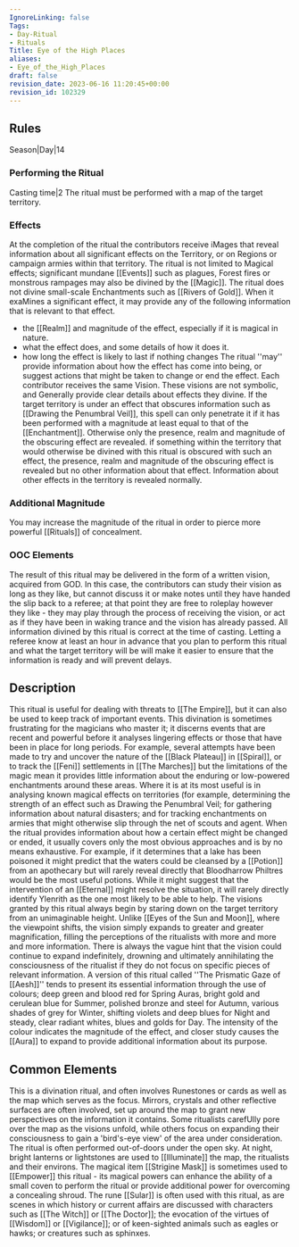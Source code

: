 ```yaml
---
IgnoreLinking: false
Tags:
- Day-Ritual
- Rituals
Title: Eye of the High Places
aliases:
- Eye_of_the_High_Places
draft: false
revision_date: 2023-06-16 11:20:45+00:00
revision_id: 102329
---
```


## Rules
Season|Day|14
### Performing the Ritual
Casting time|2 The ritual must be performed with a map of the target territory.
### Effects
At the completion of the ritual the contributors receive iMages that reveal information about all significant effects on the Territory, or on Regions or campaign armies within that territory. The ritual is not limited to Magical effects; significant mundane [[Events]] such as plagues, Forest fires or monstrous rampages may also be divined by the [[Magic]]. The ritual does not divine small-scale Enchantments such as [[Rivers of Gold]]. 
When it exaMines a significant effect, it may provide any of the following information that is relevant to that effect.
* the [[Realm]] and magnitude of the effect, especially if it is magical in nature.
* what the effect does, and some details of how it does it.
* how long the effect is likely to last if nothing changes
The ritual ''may'' provide information about how the effect has come into being, or suggest actions that might be taken to change or end the effect.
Each contributor receives the same Vision. These visions are not symbolic, and Generally provide clear details about effects they divine.
If the target territory is under an effect that obscures information such as [[Drawing the Penumbral Veil]], this spell can only penetrate it if it has been performed with a magnitude at least equal to that of the [[Enchantment]]. Otherwise only the presence, realm and magnitude of the obscuring effect are revealed.
if something within the territory that would otherwise be divined with this ritual is obscured with such an effect, the presence, realm and magnitude of the obscuring effect is revealed but no other information about that effect. Information about other effects in the territory is revealed normally.
### Additional Magnitude
You may increase the magnitude of the ritual in order to pierce more powerful [[Rituals]] of concealment.
### OOC Elements
The result of this ritual may be delivered in the form of a written vision, acquired from GOD. In this case, the contributors can study their vision as long as they like, but cannot discuss it or make notes until they have handed the slip back to a referee; at that point they are free to roleplay however they like - they may play through the process of receiving the vision, or act as if they have been in waking trance and the vision has already passed. All information divined by this ritual is correct at the time of casting.
Letting a referee know at least an hour in advance that you plan to perform this ritual and what the target territory will be will make it easier to ensure that the information is ready and will prevent delays.
## Description
This ritual is useful for dealing with threats to [[The Empire]], but it can also be used to keep track of important events. This divination is sometimes frustrating for the magicians who master it; it discerns events that are recent and powerful before it analyses lingering effects or those that have been in place for long periods. For example, several attempts have been made to try and uncover the nature of the [[Black Plateau]] in [[Spiral]], or to track the [[Feni]] settlements in [[The Marches]] but the limitations of the magic mean it provides little information about the enduring or low-powered enchantments around these areas. 
Where it is at its most useful is in analysing known magical effects on territories (for example, determining the strength of an effect such as Drawing the Penumbral Veil; for gathering information about natural disasters; and for tracking enchantments on armies that might otherwise slip through the net of scouts and agent. When the ritual provides information about how a certain effect might be changed or ended, it usually covers only the most obvious approaches and is by no means exhaustive. For example, if it determines that a lake has been poisoned it might predict that the waters could be cleansed by a [[Potion]] from an apothecary but will rarely reveal directly that Bloodharrow Philtres would be the most useful potions. While it might suggest that the intervention of an [[Eternal]] might resolve the situation, it will rarely directly identify Ylenrith as the one most likely to be able to help.
The visions granted by this ritual always begin by staring down on the target territory from an unimaginable height. Unlike [[Eyes of the Sun and Moon]], where the viewpoint shifts, the vision simply expands to greater and greater magnification, filling the perceptions of the ritualists with more and more and more information. There is always the vague hint that the vision could continue to expand indefinitely, drowning and ultimately annihilating the consciousness of the ritualist if they do not focus on specific pieces of relevant information.
A version of this ritual called ''The Prismatic Gaze of [[Aesh]]'' tends to present its essential information through the use of colours; deep green and blood red for Spring Auras, bright gold and cerulean blue for Summer, polished bronze and steel for Autumn, various shades of grey for Winter, shifting violets and deep blues for Night and steady, clear radiant whites, blues and golds for Day. The intensity of the colour indicates the magnitude of the effect, and closer study causes the [[Aura]] to expand to provide additional information about its purpose.
## Common Elements
This is a divination ritual, and often involves Runestones or cards as well as the map which serves as the focus. Mirrors, crystals and other reflective surfaces are often involved, set up around the map to grant new perspectives on the information it contains. Some ritualists carefUlly pore over the map as the visions unfold, while others focus on expanding their consciousness to gain a 'bird's-eye view' of the area under consideration. The ritual is often performed out-of-doors under the open sky. At night, bright lanterns or lightstones are used to [[Illuminate]] the map, the ritualists and their environs.
The magical item [[Strigine Mask]] is sometimes used to [[Empower]] this ritual - its magical powers can enhance the ability of a small coven to perform the ritual or provide additional power for overcoming a concealing shroud.
The rune [[Sular]] is often used with this ritual, as are scenes in which history or current affairs are discussed with characters such as [[The Witch]] or [[The Doctor]]; the evocation of the virtues of [[Wisdom]] or [[Vigilance]]; or of keen-sighted animals such as eagles or hawks; or creatures such as sphinxes.